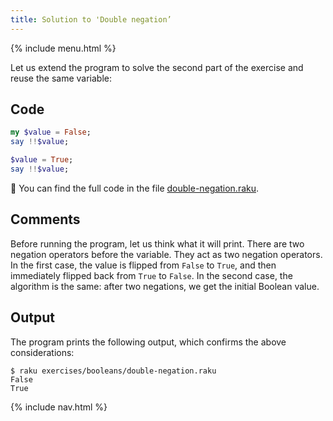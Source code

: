 ```yaml
---
title: Solution to 'Double negation’
---
```


{% include menu.html %}

Let us extend the program to solve the second part of the exercise and reuse the same variable:

## Code

```raku
my $value = False;
say !!$value;

$value = True;
say !!$value;
```

🦋 You can find the full code in the file [double-negation.raku](https://github.com/ash/raku-course/blob/master/exercises/booleans/double-negation.raku).

## Comments

Before running the program, let us think what it will print. There are two negation operators before the variable. They act as two negation operators. In the first case, the value is flipped from `False` to `True`, and then immediately flipped back from `True` to `False`. In the second case, the algorithm is the same: after two negations, we get the initial Boolean value.

## Output

The program prints the following output, which confirms the above considerations:

```console
$ raku exercises/booleans/double-negation.raku
False
True
```

{% include nav.html %}
